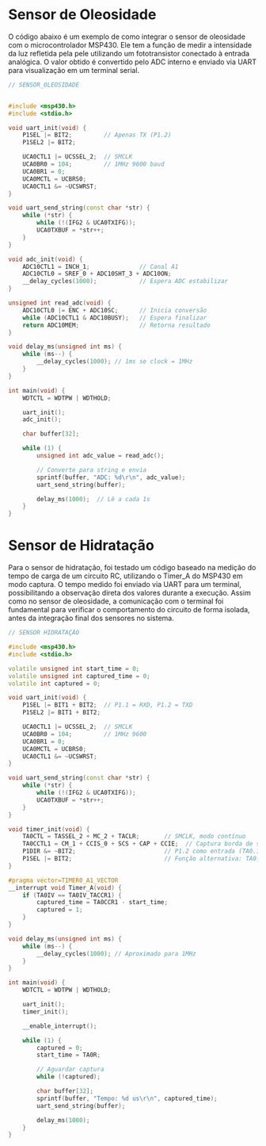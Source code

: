 # Sensor de Oleosidade

O código abaixo é um exemplo de como integrar o sensor de oleosidade com o microcontrolador MSP430. Ele tem a função de medir a intensidade da luz refletida pela pele utilizando um fototransistor conectado à entrada analógica. O valor obtido é convertido pelo ADC interno e enviado via UART para visualização em um terminal serial. 

```cpp
// SENSOR_OLEOSIDADE


#include <msp430.h>
#include <stdio.h>

void uart_init(void) {
    P1SEL |= BIT2;         // Apenas TX (P1.2)
    P1SEL2 |= BIT2;

    UCA0CTL1 |= UCSSEL_2;  // SMCLK
    UCA0BR0 = 104;         // 1MHz 9600 baud
    UCA0BR1 = 0;
    UCA0MCTL = UCBRS0;
    UCA0CTL1 &= ~UCSWRST;
}

void uart_send_string(const char *str) {
    while (*str) {
        while (!(IFG2 & UCA0TXIFG));
        UCA0TXBUF = *str++;
    }
}

void adc_init(void) {
    ADC10CTL1 = INCH_1;              // Canal A1
    ADC10CTL0 = SREF_0 + ADC10SHT_3 + ADC10ON;
    __delay_cycles(1000);            // Espera ADC estabilizar
}

unsigned int read_adc(void) {
    ADC10CTL0 |= ENC + ADC10SC;      // Inicia conversão
    while (ADC10CTL1 & ADC10BUSY);   // Espera finalizar
    return ADC10MEM;                 // Retorna resultado
}

void delay_ms(unsigned int ms) {
    while (ms--) {
        __delay_cycles(1000); // 1ms se clock = 1MHz
    }
}

int main(void) {
    WDTCTL = WDTPW | WDTHOLD;

    uart_init();
    adc_init();

    char buffer[32];

    while (1) {
        unsigned int adc_value = read_adc();

        // Converte para string e envia
        sprintf(buffer, "ADC: %d\r\n", adc_value);
        uart_send_string(buffer);

        delay_ms(1000);  // Lê a cada 1s
    }
}
```

# Sensor de Hidratação

Para o sensor de hidratação, foi testado um código baseado na medição do tempo de carga de um circuito RC, utilizando o Timer_A do MSP430 em modo captura. O tempo medido foi enviado via UART para um terminal, possibilitando a observação direta dos valores durante a execução. Assim como no sensor de oleosidade, a comunicação com o terminal foi fundamental para verificar o comportamento do circuito de forma isolada, antes da integração final dos sensores no sistema.

```cpp
// SENSOR HIDRATAÇÃO 

#include <msp430.h>
#include <stdio.h>

volatile unsigned int start_time = 0;
volatile unsigned int captured_time = 0;
volatile int captured = 0;

void uart_init(void) {
    P1SEL |= BIT1 + BIT2;  // P1.1 = RXD, P1.2 = TXD
    P1SEL2 |= BIT1 + BIT2;

    UCA0CTL1 |= UCSSEL_2;  // SMCLK
    UCA0BR0 = 104;         // 1MHz 9600
    UCA0BR1 = 0;
    UCA0MCTL = UCBRS0;
    UCA0CTL1 &= ~UCSWRST;
}

void uart_send_string(const char *str) {
    while (*str) {
        while (!(IFG2 & UCA0TXIFG));
        UCA0TXBUF = *str++;
    }
}

void timer_init(void) {
    TA0CTL = TASSEL_2 + MC_2 + TACLR;       // SMCLK, modo contínuo
    TA0CCTL1 = CM_1 + CCIS_0 + SCS + CAP + CCIE;  // Captura borda de subida, CC1, sincrono, interrupção
    P1DIR &= ~BIT2;                         // P1.2 como entrada (TA0.1)
    P1SEL |= BIT2;                          // Função alternativa: TA0.1
}

#pragma vector=TIMER0_A1_VECTOR
__interrupt void Timer_A(void) {
    if (TA0IV == TA0IV_TACCR1) {
        captured_time = TA0CCR1 - start_time;
        captured = 1;
    }
}

void delay_ms(unsigned int ms) {
    while (ms--) {
        __delay_cycles(1000); // Aproximado para 1MHz
    }
}

int main(void) {
    WDTCTL = WDTPW | WDTHOLD;

    uart_init();
    timer_init();

    __enable_interrupt();

    while (1) {
        captured = 0;
        start_time = TA0R;

        // Aguardar captura
        while (!captured);

        char buffer[32];
        sprintf(buffer, "Tempo: %d us\r\n", captured_time);
        uart_send_string(buffer);

        delay_ms(1000);
    }
}
```




